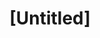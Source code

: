 ---
pid: LLP309
title: "[Untitled]"
location_transcription: 
zipcode: '19124'
outside_phl: 
neighborhood: Juniata,Frankford,Feltonville
age: '13'
age_range: 13-19
instagram: 
image_file_name: LLP_309.jpg
proposal_transcription: "!"
topic: Love
topic_summary: '0'
type: Sculpture Statue
keywords_other: heart
credit: Brand Hare
image_labels: 
twitter: 
facebook: 
permalink: "/monuments/llp309/"
layout: item-page
---